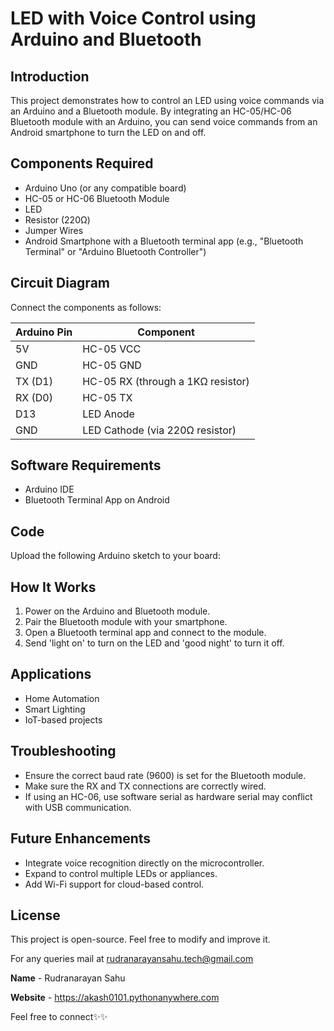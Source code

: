 # LED with Voice Control using Arduino and Bluetooth

## Introduction
This project demonstrates how to control an LED using voice commands via an Arduino and a Bluetooth module. By integrating an HC-05/HC-06 Bluetooth module with an Arduino, you can send voice commands from an Android smartphone to turn the LED on and off.

## Components Required
- Arduino Uno (or any compatible board)
- HC-05 or HC-06 Bluetooth Module
- LED
- Resistor (220Ω)
- Jumper Wires
- Android Smartphone with a Bluetooth terminal app (e.g., "Bluetooth Terminal" or "Arduino Bluetooth Controller")

## Circuit Diagram
Connect the components as follows:

| Arduino Pin | Component |
|------------|------------|
| 5V        | HC-05 VCC |
| GND       | HC-05 GND |
| TX (D1)   | HC-05 RX (through a 1KΩ resistor) |
| RX (D0)   | HC-05 TX |
| D13       | LED Anode |
| GND       | LED Cathode (via 220Ω resistor) |

## Software Requirements
- Arduino IDE
- Bluetooth Terminal App on Android

## Code
Upload the following Arduino sketch to your board:


## How It Works
1. Power on the Arduino and Bluetooth module.
2. Pair the Bluetooth module with your smartphone.
3. Open a Bluetooth terminal app and connect to the module.
4. Send 'light on' to turn on the LED and 'good night' to turn it off.

## Applications
- Home Automation
- Smart Lighting
- IoT-based projects

## Troubleshooting
- Ensure the correct baud rate (9600) is set for the Bluetooth module.
- Make sure the RX and TX connections are correctly wired.
- If using an HC-06, use software serial as hardware serial may conflict with USB communication.

## Future Enhancements
- Integrate voice recognition directly on the microcontroller.
- Expand to control multiple LEDs or appliances.
- Add Wi-Fi support for cloud-based control.

## License
This project is open-source. Feel free to modify and improve it.

For any queries mail at rudranarayansahu.tech@gmail.com

**Name** - Rudranarayan Sahu

**Website** - https://akash0101.pythonanywhere.com

Feel free to connect✨✨
